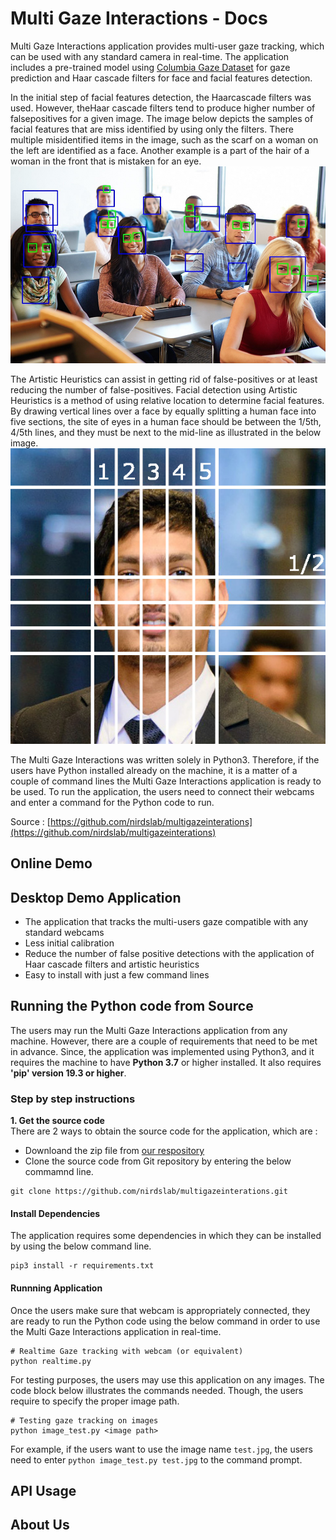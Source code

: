 # Multi Gaze Interactions - Docs

Multi Gaze Interactions application provides multi-user gaze tracking, which can be used with any standard camera in real-time. The application includes a pre-trained model using [Columbia Gaze Dataset](http://www.cs.columbia.edu/CAVE/databases/columbia_gaze)
for gaze prediction and Haar cascade filters for face and facial features detection.  

In the initial step of facial features detection, the Haarcascade filters was used. However, theHaar cascade filters tend to produce higher number of falsepositives for a given image. The image below depicts the samples of facial features that are miss identified by using only the filters. There multiple misidentified items in the image, such as the scarf on a woman on the left are identified as a face. Another example is a part of the hair of a woman in the front that is mistaken for an eye. 
![Haarcascade filters only](./img/unnamed.jpg)  

The Artistic Heuristics can assist in getting rid of false-positives or at least reducing the number of false-positives.  Facial detection using Artistic Heuristics is a method of using relative location to determine facial features. By drawing vertical lines over a face by equally splitting a human face into five sections, the site of eyes in a human face should be between the 1/5th, 4/5th lines, and they must be next to the mid-line as illustrated in the below image.   
![Facial Artistic Heuristics](./img/dp2.jpg)  



The Multi Gaze Interactions was written solely in Python3. Therefore, if the users have Python installed already on the machine, it is a matter of a couple of command lines the Multi Gaze Interactions application is ready to be used. To run the application, the users need to connect their webcams and enter a command for the Python code to run. 

Source : [https://github.com/nirdslab/multigazeinterations](https://github.com/nirdslab/multigazeinterations)

## Online Demo
  
  
## Desktop Demo Application
  * The application that tracks the multi-users gaze compatible with any standard webcams  
  * Less initial calibration  
  * Reduce the number of false positive detections with the application of Haar cascade filters and artistic heuristics  
  * Easy to install with just a few command lines  

## Running the Python code from Source
The users may run the Multi Gaze Interactions application from any machine. However, there are a couple of requirements that need to be met in advance. Since, the application was implemented using Python3, and it requires the machine to have **Python 3.7** or  higher installed. It also requires **'pip' version 19.3 or higher**. 

### Step by step instructions
**1. Get the source code**  
There are 2 ways to obtain the source code for the application, which are :     
  * Downloand the zip file from [our respository](https://github.com/nirdslab/multigazeinterations)  
  * Clone the source code from Git repository by entering the below commamnd line.   

```shell 
git clone https://github.com/nirdslab/multigazeinterations.git
```

#### Install Dependencies
The application requires some dependencies in which they can be installed by using the below command line.   

```shell 
pip3 install -r requirements.txt 
```

#### Runnning Application
Once the users make sure that webcam is appropriately connected, they are ready to run the Python code using the below command in order to use the Multi Gaze Interactions application in real-time. 
```shell
# Realtime Gaze tracking with webcam (or equivalent)
python realtime.py 
```
For testing purposes, the users may use this application on any images.  The code block below illustrates the commands needed. Though, the users require to specify the proper image path.   
```shell 
# Testing gaze tracking on images
python image_test.py <image path>
```  
For example,  if the users want to use the image name `test.jpg`, the users need to enter  `python image_test.py test.jpg` to the command prompt.  

## API Usage


## About Us
